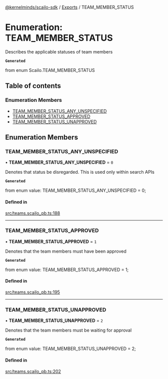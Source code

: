 [@kernelminds/scailo-sdk](../README.md) / [Exports](../modules.md) / TEAM\_MEMBER\_STATUS

# Enumeration: TEAM\_MEMBER\_STATUS

Describes the applicable statuses of team members

**`Generated`**

from enum Scailo.TEAM_MEMBER_STATUS

## Table of contents

### Enumeration Members

- [TEAM\_MEMBER\_STATUS\_ANY\_UNSPECIFIED](TEAM_MEMBER_STATUS.md#team_member_status_any_unspecified)
- [TEAM\_MEMBER\_STATUS\_APPROVED](TEAM_MEMBER_STATUS.md#team_member_status_approved)
- [TEAM\_MEMBER\_STATUS\_UNAPPROVED](TEAM_MEMBER_STATUS.md#team_member_status_unapproved)

## Enumeration Members

### TEAM\_MEMBER\_STATUS\_ANY\_UNSPECIFIED

• **TEAM\_MEMBER\_STATUS\_ANY\_UNSPECIFIED** = ``0``

Denotes that status be disregarded. This is used only within search APIs

**`Generated`**

from enum value: TEAM_MEMBER_STATUS_ANY_UNSPECIFIED = 0;

#### Defined in

[src/teams.scailo_pb.ts:188](https://github.com/scailo/ts-sdk/blob/c10a36b57201dfa5903d4b53efa1e62aa6208936/src/teams.scailo_pb.ts#L188)

___

### TEAM\_MEMBER\_STATUS\_APPROVED

• **TEAM\_MEMBER\_STATUS\_APPROVED** = ``1``

Denotes that the team members must have been approved

**`Generated`**

from enum value: TEAM_MEMBER_STATUS_APPROVED = 1;

#### Defined in

[src/teams.scailo_pb.ts:195](https://github.com/scailo/ts-sdk/blob/c10a36b57201dfa5903d4b53efa1e62aa6208936/src/teams.scailo_pb.ts#L195)

___

### TEAM\_MEMBER\_STATUS\_UNAPPROVED

• **TEAM\_MEMBER\_STATUS\_UNAPPROVED** = ``2``

Denotes that the team members must be waiting for approval

**`Generated`**

from enum value: TEAM_MEMBER_STATUS_UNAPPROVED = 2;

#### Defined in

[src/teams.scailo_pb.ts:202](https://github.com/scailo/ts-sdk/blob/c10a36b57201dfa5903d4b53efa1e62aa6208936/src/teams.scailo_pb.ts#L202)
